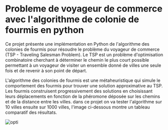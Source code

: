 # Probleme de voyageur de commerce avec l'algorithme de colonie de fourmis en python 
Ce projet présente une implémentation en Python de l'algorithme des colonies de fourmis pour résoudre le problème du voyageur de commerce (TSP - Traveling Salesman Problem). Le TSP est un problème d'optimisation combinatoire cherchant à déterminer le chemin le plus court possible permettant à un voyageur de visiter un ensemble donné de villes une seule fois et de revenir à son point de départ.

L'algorithme des colonies de fourmis est une métaheuristique qui simule le comportement des fourmis pour trouver une solution approximative au TSP. Les fourmis construisent progressivement des solutions en choisissant leurs déplacements en fonction de la phéromone déposée sur les chemins et de la distance entre les villes.
dans ce projet on va tester l'algorithme sur 10 villes ensuite sur 1000 villes, l'image ci-dessous montre un tableau comparatif des résultats.

![opti](https://github.com/nassim111/R-solution-du-Probl-me-du-Voyageur-de-Commerce-avec-l-Algorithme-des-Colonies-de-Fourmis/assets/101937627/2e8759cc-f73b-466a-95c8-9f75d3b6bf1a)

